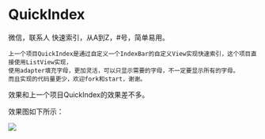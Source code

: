 # QuickIndex
微信，联系人 快速索引，从A到Z，#号，简单易用。

	上一个项目QuickIndex是通过自定义一个IndexBar的自定义View实现快速索引，这个项目直接使用ListView实现，
	使用adapter填充字母，更加灵活，可以只显示需要的字母，不一定要显示所有的字母。
	而且实现的代码量更少，欢迎fork和start，谢谢。

效果和上一个项目QuickIndex的效果差不多。

效果图如下所示：

![](http://i.imgur.com/ZXmssKn.png)


